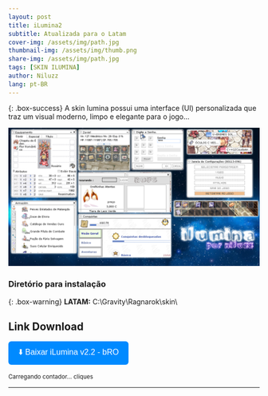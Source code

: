 ```yaml
---
layout: post
title: iLumina2
subtitle: Atualizada para o Latam
cover-img: /assets/img/path.jpg
thumbnail-img: /assets/img/thumb.png
share-img: /assets/img/path.jpg
tags: [SKIN ILUMINA]
author: Niluzz
lang: pt-BR
---
```


{: .box-success}
A skin Iumina possui uma interface (UI) personalizada que traz um visual moderno, limpo e elegante para o jogo...

![Ilumina](https://github.com/niluzz/ilumina-skin-latam/raw/main/assets/img/ilumina.png)

### Diretório para instalação

{: .box-warning}
**LATAM:** C:\Gravity\Ragnarok\skin\

## Link Download 

<button onclick="countClickAndDownload()" style="padding:10px 20px; font-size:1rem; background:#008AFF; color:white; border:none; border-radius:6px;">⬇️ Baixar iLumina v2.2 - bRO</button>  
<p><small><span id="click-counter">Carregando contador...</span> cliques</small></p>

---

<!-- Comentários -->
<div id="gitComment">
  <script src="https://utteranc.es/client.js"
          repo="niluzz/ilumina-skin-latam"
          issue-term="pathname"
          theme="github-light"
          crossorigin="anonymous"
          async>
  </script>
</div>

<!-- Contador JS -->
<script>
  const namespace = 'ilumina-skin';
  const key = 'download-click';

  function updateCounterDisplay() {
    fetch(`https://api.countapi.xyz/get/${namespace}/${key}`)
      .then(res => res.json())
      .then(data => {
        document.getElementById('click-counter').innerText = data.value;
      });
  }

  function countClickAndDownload() {
    fetch(`https://api.countapi.xyz/hit/${namespace}/${key}`)
      .then(() => {
        updateCounterDisplay();
        window.open("https://app.box.com/s/2g4q0gpnm7re9nq8ylfzn59r7cz33s1k", "_blank");
      });
  }

  // Inicializa o contador ao carregar a página
  document.addEventListener("DOMContentLoaded", updateCounterDisplay);
</script>
